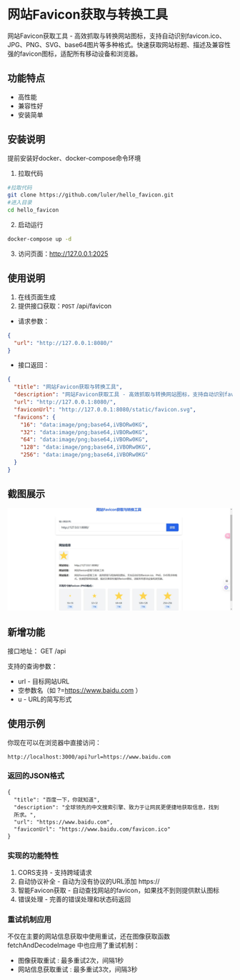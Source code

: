 # 网站Favicon获取与转换工具

网站Favicon获取工具 - 高效抓取与转换网站图标，支持自动识别favicon.ico、JPG、PNG、SVG、base64图片等多种格式。快速获取网站标题、描述及兼容性强的favicon图标，适配所有移动设备和浏览器。

## 功能特点

- 高性能
- 兼容性好
- 安装简单

## 安装说明

提前安装好docker、docker-compose命令环境

1. 拉取代码

```bash
#拉取代码
git clone https://github.com/luler/hello_favicon.git
#进入目录
cd hello_favicon
```

2. 启动运行

```bash
docker-compose up -d
```

3. 访问页面：http://127.0.0.1:2025

## 使用说明

1. 在线页面生成
2. 提供接口获取：`POST` /api/favicon

* 请求参数：

```json
{
  "url": "http://127.0.0.1:8080/"
}
```

* 接口返回：

```json
{
  "title": "网站Favicon获取与转换工具",
  "description": "网站Favicon获取工具 - 高效抓取与转换网站图标，支持自动识别favicon.ico、PNG、SVG等多种格式。快速获取网站标题、描述及兼容性强的favicon图标，适配所有移动设备和浏览器。",
  "url": "http://127.0.0.1:8080/",
  "faviconUrl": "http://127.0.0.1:8080/static/favicon.svg",
  "favicons": {
    "16": "data:image/png;base64,iVBORw0KG",
    "32": "data:image/png;base64,iVBORw0KG",
    "64": "data:image/png;base64,iVBORw0KG",
    "128": "data:image/png;base64,iVBORw0KG",
    "256": "data:image/png;base64,iVBORw0KG"
  }
}
```

## 截图展示

![](example.jpg)

## 新增功能

接口地址： GET /api

支持的查询参数：

- url - 目标网站URL
- 空参数名（如 ?=https://www.baidu.com ）
- u - URL的简写形式
## 使用示例
你现在可以在浏览器中直接访问：

```
http://localhost:3000/api?url=https://www.baidu.com
```
### 返回的JSON格式
```
{
  "title": "百度一下，你就知道",
  "description": "全球领先的中文搜索引擎、致力于让网民更便捷地获取信息，找到
  所求。",
  "url": "https://www.baidu.com",
  "faviconUrl": "https://www.baidu.com/favicon.ico"
}
```
### 实现的功能特性
1. CORS支持 - 支持跨域请求
2. 自动协议补全 - 自动为没有协议的URL添加 https://
3. 智能Favicon获取 - 自动查找网站的favicon，如果找不到则提供默认图标
4. 错误处理 - 完善的错误处理和状态码返回
### 重试机制应用
不仅在主要的网站信息获取中使用重试，还在图像获取函数 fetchAndDecodeImage 中也应用了重试机制：
- 图像获取重试 : 最多重试2次，间隔1秒
- 网站信息获取重试 : 最多重试3次，间隔3秒